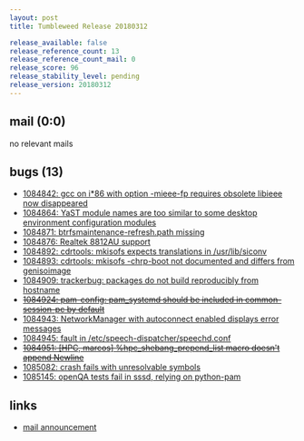 ```yaml
---
layout: post
title: Tumbleweed Release 20180312

release_available: false
release_reference_count: 13
release_reference_count_mail: 0
release_score: 96
release_stability_level: pending
release_version: 20180312
---
```


## mail (0:0)

no relevant mails

## bugs (13)

<!--more-->

- [1084842: gcc on i*86 with option -mieee-fp requires obsolete libieee now disappeared](https://bugzilla.opensuse.org/show_bug.cgi?id=1084842)
- [1084864: YaST module names are too similar to some desktop environment configuration modules](https://bugzilla.opensuse.org/show_bug.cgi?id=1084864)
- [1084871: btrfsmaintenance-refresh.path missing](https://bugzilla.opensuse.org/show_bug.cgi?id=1084871)
- [1084876: Realtek 8812AU support](https://bugzilla.opensuse.org/show_bug.cgi?id=1084876)
- [1084892: cdrtools: mkisofs expects translations in /usr/lib/siconv](https://bugzilla.opensuse.org/show_bug.cgi?id=1084892)
- [1084893: cdrtools: mkisofs -chrp-boot not documented and differs from genisoimage](https://bugzilla.opensuse.org/show_bug.cgi?id=1084893)
- [1084909: trackerbug: packages do not build reproducibly from hostname](https://bugzilla.opensuse.org/show_bug.cgi?id=1084909)
- ~~[1084924: pam-config: pam_systemd should be included in common-session-pc by default](https://bugzilla.opensuse.org/show_bug.cgi?id=1084924)~~
- [1084943: NetworkManager with autoconnect enabled displays error messages](https://bugzilla.opensuse.org/show_bug.cgi?id=1084943)
- [1084945: fault in  /etc/speech-dispatcher/speechd.conf](https://bugzilla.opensuse.org/show_bug.cgi?id=1084945)
- ~~[1084951: [HPC, marcos]  %hpc_shebang_prepend_list macro doesn't append Newline](https://bugzilla.opensuse.org/show_bug.cgi?id=1084951)~~
- [1085082: crash fails with unresolvable symbols](https://bugzilla.opensuse.org/show_bug.cgi?id=1085082)
- [1085145: openQA tests fail in sssd, relying on python-pam](https://bugzilla.opensuse.org/show_bug.cgi?id=1085145)



## links

- [mail announcement](https://lists.opensuse.org/opensuse-factory/2018-03/msg00338.html)
